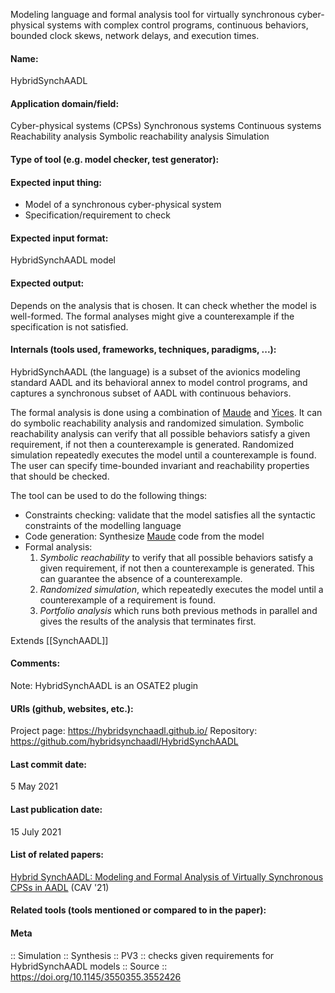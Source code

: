 Modeling language and formal analysis tool for virtually synchronous cyber-physical systems with complex control programs, continuous behaviors, bounded clock skews, network delays, and execution times.

#### Name:
HybridSynchAADL

#### Application domain/field:
Cyber-physical systems (CPSs)
Synchronous systems
Continuous systems
Reachability analysis
Symbolic reachability analysis
Simulation

#### Type of tool (e.g. model checker, test generator):

#### Expected input thing:
- Model of a synchronous cyber-physical system
- Specification/requirement to check

#### Expected input format:
HybridSynchAADL model

#### Expected output:
Depends on the analysis that is chosen.
It can check whether the model is well-formed.
The formal analyses might give a counterexample if the specification is not satisfied.

#### Internals (tools used, frameworks, techniques, paradigms, ...):
HybridSynchAADL (the language) is a subset of the avionics modeling standard AADL and its behavioral annex to model control programs, and captures a synchronous subset of AADL with continuous behaviors.

The formal analysis is done using a combination of [Maude](../Formats/Maude.md) and [Yices](Solvers/SMT/Yices.md). It can do symbolic reachability analysis and randomized simulation. Symbolic reachability analysis can verify that all possible behaviors satisfy a given requirement, if not then a counterexample is generated. Randomized simulation repeatedly executes the model until a counterexample is found.
The user can specify time-bounded invariant and reachability properties that should be checked.

The tool can be used to do the following things:
- Constraints checking: validate that the model satisfies all the syntactic constraints of the modelling language
- Code generation: Synthesize [Maude](../Formats/Maude.md) code from the model
- Formal analysis: 
	1. *Symbolic reachability* to verify that all possible behaviors satisfy a given requirement, if not then a counterexample is generated. This can guarantee the absence of a counterexample.
	2. *Randomized simulation*, which repeatedly executes the model until a counterexample of a requirement is found.
	3. *Portfolio analysis* which runs both previous methods in parallel and gives the results of the analysis that terminates first.

Extends [[SynchAADL]]

#### Comments:
Note: HybridSynchAADL is an OSATE2 plugin

#### URIs (github, websites, etc.):
Project page: https://hybridsynchaadl.github.io/
Repository: https://github.com/hybridsynchaadl/HybridSynchAADL

#### Last commit date:
5 May 2021

#### Last publication date:
15 July 2021

#### List of related papers:
[Hybrid SynchAADL: Modeling and Formal Analysis of Virtually Synchronous CPSs in AADL](https://doi.org/10.1007/978-3-030-81685-8_23) (CAV '21)

#### Related tools (tools mentioned or compared to in the paper):

#### Meta
:: Simulation
:: Synthesis
:: PV3 :: checks given requirements for HybridSynchAADL models
:: Source :: https://doi.org/10.1145/3550355.3552426